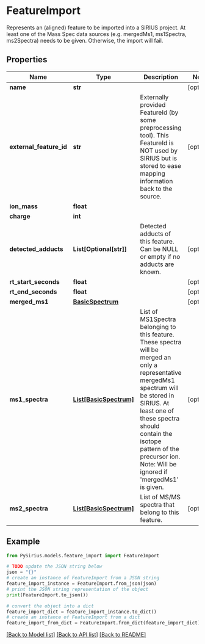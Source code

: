 # FeatureImport

Represents an (aligned) feature to be imported into a SIRIUS project.  At least one of the Mass Spec data sources (e.g. mergedMs1, ms1Spectra, ms2Spectra) needs to be given.  Otherwise, the import will fail.

## Properties

Name | Type | Description | Notes
------------ | ------------- | ------------- | -------------
**name** | **str** |  | [optional] 
**external_feature_id** | **str** | Externally provided FeatureId (by some preprocessing tool). This FeatureId is NOT used by SIRIUS but is stored to ease mapping information back to the source. | [optional] 
**ion_mass** | **float** |  | 
**charge** | **int** |  | 
**detected_adducts** | **List[Optional[str]]** | Detected adducts of this feature. Can be NULL or empty if no adducts are known. | [optional] 
**rt_start_seconds** | **float** |  | [optional] 
**rt_end_seconds** | **float** |  | [optional] 
**merged_ms1** | [**BasicSpectrum**](BasicSpectrum.md) |  | [optional] 
**ms1_spectra** | [**List[BasicSpectrum]**](BasicSpectrum.md) | List of MS1Spectra belonging to this feature. These spectra will be merged an only a representative  mergedMs1 spectrum will be stored in SIRIUS. At least one of these spectra should contain the  isotope pattern of the precursor ion.  Note: Will be ignored if &#39;mergedMs1&#39; is given. | [optional] 
**ms2_spectra** | [**List[BasicSpectrum]**](BasicSpectrum.md) | List of MS/MS spectra that belong to this feature. | [optional] 

## Example

```python
from PySirius.models.feature_import import FeatureImport

# TODO update the JSON string below
json = "{}"
# create an instance of FeatureImport from a JSON string
feature_import_instance = FeatureImport.from_json(json)
# print the JSON string representation of the object
print(FeatureImport.to_json())

# convert the object into a dict
feature_import_dict = feature_import_instance.to_dict()
# create an instance of FeatureImport from a dict
feature_import_from_dict = FeatureImport.from_dict(feature_import_dict)
```
[[Back to Model list]](../README.md#documentation-for-models) [[Back to API list]](../README.md#documentation-for-api-endpoints) [[Back to README]](../README.md)


